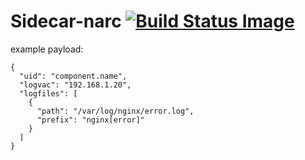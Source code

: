 # Sidecar-narc [![Build Status Image](https://api.travis-ci.org/nanobox-io/nanobox-docker-sidecar-narc.svg?branch=master)](https://travis-ci.org/nanobox-io/nanobox-docker-sidecar-narc/)

example payload:
```
{
  "uid": "component.name",
  "logvac": "192.168.1.20",
  "logfiles": [
    {
      "path": "/var/log/nginx/error.log",
      "prefix": "nginx[error]"
    }
  ]
}
```
